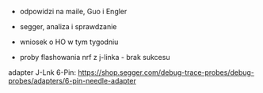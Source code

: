 - odpowidzi na maile, Guo i Engler
- segger, analiza i sprawdzanie
- wniosek o HO w tym tygodniu

- proby flashowania nrf z j-linka - brak sukcesu

adapter J-Lnk 6-Pin:
https://shop.segger.com/debug-trace-probes/debug-probes/adapters/6-pin-needle-adapter
